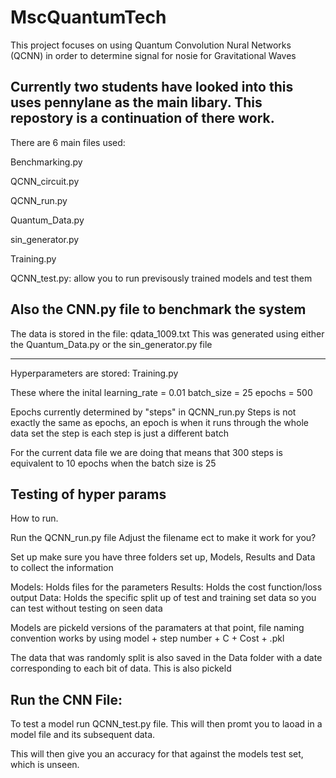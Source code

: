 # MscQuantumTech
This project focuses on using Quantum Convolution Nural Networks (QCNN) in order to determine signal for nosie for Gravitational Waves

Currently two students have looked into this uses pennylane as the main libary. This repostory is a continuation of there work.
-----------------------------------------------------------------------------------------------------------------------------------------

There are 6 main files used:

Benchmarking.py

QCNN_circuit.py

QCNN_run.py

Quantum_Data.py

sin_generator.py

Training.py

QCNN_test.py:
allow you to run previsously trained models and test them

Also the CNN.py file to benchmark the system
-----------------------------------------------------------------------------------------------------------------------------------------

The data is stored in the file:
qdata_1009.txt
This was generated using either the Quantum_Data.py or the sin_generator.py file

-----------------------------------------------------------------------------------------------------------------------------------------
Hyperparameters are stored:
Training.py

These where the inital
learning_rate = 0.01
batch_size = 25
epochs = 500

Epochs currently determined by "steps" in QCNN_run.py
Steps is not exactly the same as epochs, an epoch is when it runs through the whole data set the step is each step is just a different batch

For the current data file we are doing that means that 300 steps is equivalent to 10 epochs when the batch size is 25


Testing of hyper params
-----------------------------------------------------------------------------------------------------------------------------------------
How to run.

Run the QCNN_run.py file
Adjust the filename ect to make it work for you?

Set up make sure you have three folders set up,
Models, Results and Data to collect the information

Models: Holds files for the parameters
Results: Holds the cost function/loss output
Data: Holds the specific split up of test and training set data so you can test without testing on seen data

Models are pickeld versions of the paramaters at that point, file naming convention works by using model + step number + C + Cost + .pkl

The data that was randomly split is also saved in the Data folder with a date corresponding to each bit of data. This is also pickeld

Run the CNN File:
----------------------------------------------------
To test a model run QCNN_test.py file.
This will then promt you to laoad in a model file and its subsequent data.

This will then give you an accuracy for that against the models test set, which is unseen.